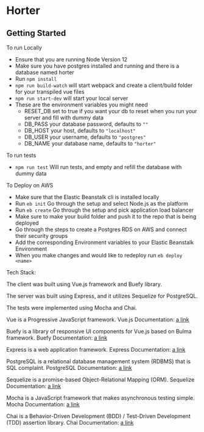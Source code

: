 # Horter

## Getting Started

To run Locally

- Ensure that you are running Node Version 12
- Make sure you have postgres installed and running and there is a database named horter
- Run `npm install`
- `npm run build-watch` will start webpack and create a client/build folder for your transpiled vue files
- `npm run start-dev` will start your local server
- These are the environment variables you might need
  - RESET_DB set to true if you want your db to reset when you run your server and fill with dummy data
  - DB_PASS your database password, defaults to `""`
  - DB_HOST your host, defaults to `"localhost"`
  - DB_USER your username, defaults to `"postgres"`
  - DB_NAME your database name, defaults to `"horter"`

To run tests

- `npm run test` Will run tests, and empty and refill the database with dummy data

To Deploy on AWS

- Make sure that the Elastic Beanstalk cli is installed locally
- Run `eb init` Go through the setup and select Node.js as the platform
- Run `eb create` Go through the setup and pick application load balancer
- Make sure to make your build folder and push it to the repo that is being deployed
- Go through the steps to create a Postgres RDS on AWS and connect their security groups
- Add the corresponding Environment variables to your Elastic Beanstalk Environment
- When you make changes and would like to redeploy run `eb deploy <name>`

Tech Stack:

The client was built using Vue.js framework and Buefy library.

The server was built using Express, and it utilizes Sequelize for PostgreSQL.

The tests were implemented using Mocha and Chai.

Vue is a Progressive JavaScript framework.
Vue.js Documentation: [a link](https://vuejs.org/v2/guide/)

Buefy is a library of responsive UI components for Vue.js based on Bulma framework.
Buefy Documentation: [a link](https://buefy.org/documentation/)

Express is a web application framework.
Express Documentation: [a link](https://expressjs.com/en/api.html)

PostgreSQL is a relational database management system (RDBMS) that is SQL complaint.
PostgreSQL Documentation: [a link](https://www.postgresql.org/docs/)

Sequelize is a promise-based Object-Relational Mapping (ORM).
Sequelize Documentation: [a link](https://sequelize.org/master/)

Mocha is a JavaScript framework that makes asynchronous testing simple.
Mocha Documentation: [a link](https://mochajs.org/)

Chai is a Behavior-Driven Development (BDD) / Test-Driven Development (TDD) assertion library.
Chai Documentation: [a link](https://www.chaijs.com/api/)
